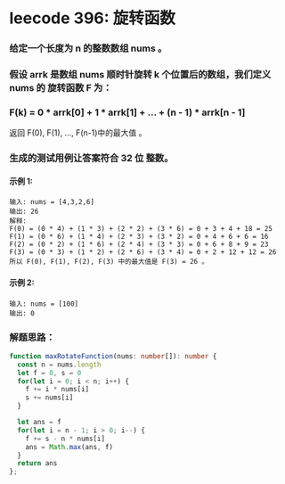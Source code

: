 # leecode 396: 旋转函数

### 给定一个长度为 n 的整数数组 nums 。

### 假设 arrk 是数组 nums 顺时针旋转 k 个位置后的数组，我们定义 nums 的 旋转函数  F 为：

### F(k) = 0 * arrk[0] + 1 * arrk[1] + ... + (n - 1) * arrk[n - 1]
返回 F(0), F(1), ..., F(n-1)中的最大值 。

### 生成的测试用例让答案符合 32 位 整数。

#### 示例 1:
```
输入: nums = [4,3,2,6]
输出: 26
解释:
F(0) = (0 * 4) + (1 * 3) + (2 * 2) + (3 * 6) = 0 + 3 + 4 + 18 = 25
F(1) = (0 * 6) + (1 * 4) + (2 * 3) + (3 * 2) = 0 + 4 + 6 + 6 = 16
F(2) = (0 * 2) + (1 * 6) + (2 * 4) + (3 * 3) = 0 + 6 + 8 + 9 = 23
F(3) = (0 * 3) + (1 * 2) + (2 * 6) + (3 * 4) = 0 + 2 + 12 + 12 = 26
所以 F(0), F(1), F(2), F(3) 中的最大值是 F(3) = 26 。
```
#### 示例 2:
```
输入: nums = [100]
输出: 0
```

### 解题思路：
```ts
function maxRotateFunction(nums: number[]): number {
  const n = nums.length
  let f = 0, s = 0
  for(let i = 0; i < n; i++) {
    f += i * nums[i]
    s += nums[i]
  }

  let ans = f
  for(let i = n - 1; i > 0; i--) {
    f += s - n * nums[i]
    ans = Math.max(ans, f)
  }
  return ans
};
```